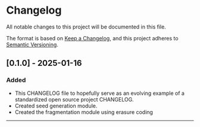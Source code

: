 # Changelog

All notable changes to this project will be documented in this file.

The format is based on [Keep a Changelog](https://keepachangelog.com/en/1.1.0/),
and this project adheres to [Semantic Versioning](https://semver.org/spec/v2.0.0.html).



## [0.1.0] - 2025-01-16

### Added

- This CHANGELOG file to hopefully serve as an evolving example of a standardized open source project CHANGELOG.
- Created seed generation module.
- Created the fragmentation module using erasure coding
___



